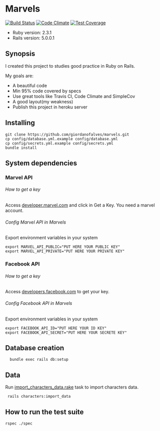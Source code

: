 # Marvels
[![Build Status](https://travis-ci.org/giordanofalves/marvels.svg?branch=master)](https://travis-ci.org/giordanofalves/marvels)
[![Code Climate](https://codeclimate.com/github/giordanofalves/marvels/badges/gpa.svg)](https://codeclimate.com/github/giordanofalves/marvels)
[![Test Coverage](https://codeclimate.com/github/giordanofalves/marvels/badges/coverage.svg)](https://codeclimate.com/github/giordanofalves/marvels/coverage)

* Ruby version: 2.3.1
* Rails version: 5.0.0.1

## Synopsis
I created this project to studies good practice in Ruby on Rails.

My goals are:
* A beautiful code
* Min 95% code covered by specs
* Use great tools like Travis CI, Code Climate and SimpleCov
* A good layout(my weakness)
* Publish this project in heroku server



## Installing

```console
git clone https://github.com/giordanofalves/marvels.git
cp config/database.yml.example config/database.yml
cp config/secrets.yml.example config/secrets.yml
bundle install
```

## System dependencies
  ### Marvel API

  ###### How to get a key
  Access [developer.marvel.com](https://developer.marvel.com/) and click in Get a Key.
  You need a marvel account.

  ###### Config Marvel API in Marvels
  Export environment variables in your system

  ```
  export MARVEL_API_PUBLIC="PUT HERE YOUR PUBLIC KEY"
  export MARVEL_API_PRIVATE="PUT HERE YOUR PRIVATE KEY"
  ```

  ### Facebook API
  ###### How to get a key
  Access [developers.facebook.com](https://developers.facebook.com/) to get your key.

  ###### Config Facebook API in Marvels
  Export environment variables in your system

  ```
  export FACEBOOK_API_ID="PUT HERE YOUR ID KEY"
  export FACEBOOK_API_SECRET="PUT HERE YOUR SECRETE KEY"
  ```

## Database creation
```console
  bundle exec rails db:setup
```

## Data

Run [import_characters_data.rake](https://github.com/giordanofalves/marvels/blob/master/lib/tasks/import_characters_data.rake) task to import characters data.
```console
 rails characters:import_data
```
## How to run the test suite
```console
rspec ./spec
```
